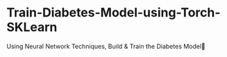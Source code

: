 # Train-Diabetes-Model-using-Torch-SKLearn
Using Neural Network Techniques, Build &amp; Train the Diabetes Model💫
